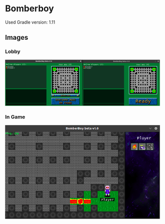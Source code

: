 # Bomberboy

Used Gradle version: 1.11

## Images

### Lobby
![image](lobby.png)

### In Game
![image](ingame.png)
